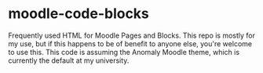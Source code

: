 moodle-code-blocks
==================

Frequently used HTML for Moodle Pages and Blocks. This repo is mostly for my use, but if this happens to be of benefit to anyone else, you're welcome to use this. This code is assuming the Anomaly Moodle theme, which is currently the default at my university.
